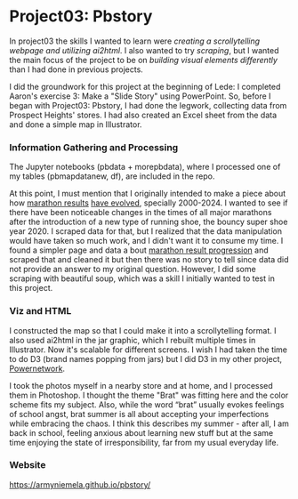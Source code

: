 # Project03: Pbstory

In project03 the skills I wanted to learn were *creating a scrollytelling webpage and utilizing ai2html*.
I also wanted to try *scraping*, but I wanted the main focus of the project to be on *building visual elements differently* than I had done in previous projects.

I did the groundwork for this project at the beginning of Lede: I completed Aaron's exercise 3: Make a "Slide Story" using PowerPoint. So, before I began with Project03: Pbstory, I had done the legwork, collecting data from Prospect Heights' stores. I had also created an Excel sheet from the data and done a simple map in Illustrator.

### Information Gathering and Processing

The Jupyter notebooks (pbdata + morepbdata), where I processed one of my tables (pbmapdatanew, df), are included in the repo.

At this point, I must mention that I originally intended to make a piece about how [marathon results](https://aims-worldrunning.org/statistics/world_fastest_times/2024.html#world-fastest-times) [have evolved](https://www.runnersworld.com/races-places/a20823734/these-are-the-worlds-fastest-marathoners-and-marathon-courses/), specially 2000-2024. I wanted to see if there have been noticeable changes in the times of all major marathons after the introduction of a new type of running shoe, the bouncy super shoe year 2020. I scraped data for that, but I realized that the data manipulation would have taken so much work, and I didn't want it to consume my time. I found a simpler page and data a bout [marathon result progression](https://www.runnersworld.com/races-places/a20823734/these-are-the-worlds-fastest-marathoners-and-marathon-courses/) and scraped that and cleaned it but then there was no story to tell since data did not provide an answer to my original question.
However, I did some scraping with beautiful soup, which was a skill I initially wanted to test in this project. 

### Viz and HTML

I constructed the map so that I could make it into a scrollytelling format. I also used ai2html in the jar graphic, which I rebuilt multiple times in Illustrator. Now it's scalable for different screens. I wish I had taken the time to do D3 (brand names popping from jars) but I did D3 in my other project, [Powernetwork](https://armyniemela.github.io/powernetwork/).

I took the photos myself in a nearby store and at home, and I processed them in Photoshop. I thought the theme "Brat" was fitting here and the color scheme fits my subject. Also, while the word “brat” usually evokes feelings of school angst, brat summer is all about accepting your imperfections while embracing the chaos. I think this describes my summer - after all, I am back in school, feeling anxious about learning new stuff but at the same time enjoying the state of irresponsibility, far from my usual everyday life.


### Website

https://armyniemela.github.io/pbstory/

